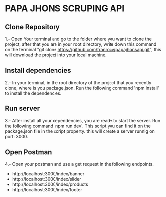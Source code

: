 # PAPA JHONS SCRUPING API

## Clone Repository

1.- Open Your terminal and go to the folder where you want to clone the project, after that you are in your root directory, write down this command on the terminal "git clone https://github.com/franroav/papajhonsapi.git", this will download the project into your local machine.

## Install dependencies

2.- In your terminal, in the root directory of the project that you recently clone, where is you package.json. Run the following command 'npm install' to install the dependencies.

## Run server

3.- After install all your dependencies, you are ready to start the server. Run the following command 'npm run dev'. This script you can find it on the package.json file in the script property. this will create a server runnig on port: 3000.

## Open Postman

4.- Open your postman and use a get request in the following endpoints.

- http://localhost:3000/index/banner
- http://localhost:3000/index/slider
- http://localhost:3000/index/products
- http://localhost:3000/index/footer
